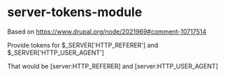 # server-tokens-module

Based on https://www.drupal.org/node/2021969#comment-10717514

Provide tokens for $_SERVER['HTTP_REFERER'] and $_SERVER['HTTP_USER_AGENT']

That would be [server:HTTP_REFERER] and [server:HTTP_USER_AGENT]
